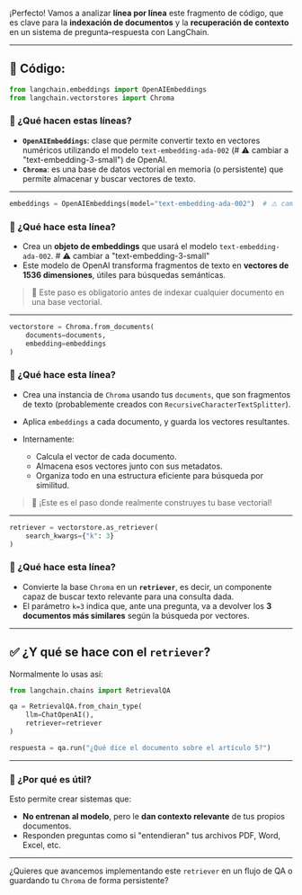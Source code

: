 ¡Perfecto! Vamos a analizar **línea por línea** este fragmento de código, que es clave para la **indexación de documentos** y la **recuperación de contexto** en un sistema de pregunta–respuesta con LangChain.

---

## 📄 Código:

```python
from langchain.embeddings import OpenAIEmbeddings
from langchain.vectorstores import Chroma
```

### 🔹 ¿Qué hacen estas líneas?

* **`OpenAIEmbeddings`**: clase que permite convertir texto en vectores numéricos utilizando el modelo `text-embedding-ada-002`  (# ⚠️ cambiar a "text-embedding-3-small") de OpenAI.
* **`Chroma`**: es una base de datos vectorial en memoria (o persistente) que permite almacenar y buscar vectores de texto.

---

```python
embeddings = OpenAIEmbeddings(model="text-embedding-ada-002")  # ⚠️ cambiar a "text-embedding-3-small"
```

### 🔹 ¿Qué hace esta línea?

* Crea un **objeto de embeddings** que usará el modelo `text-embedding-ada-002`.  # ⚠️ cambiar a "text-embedding-3-small"
* Este modelo de OpenAI transforma fragmentos de texto en **vectores de 1536 dimensiones**, útiles para búsquedas semánticas.

> 📌 Este paso es obligatorio antes de indexar cualquier documento en una base vectorial.

---

```python
vectorstore = Chroma.from_documents(
    documents=documents,
    embedding=embeddings
)
```

### 🔹 ¿Qué hace esta línea?

* Crea una instancia de `Chroma` usando tus `documents`, que son fragmentos de texto (probablemente creados con `RecursiveCharacterTextSplitter`).
* Aplica `embeddings` a cada documento, y guarda los vectores resultantes.
* Internamente:

  * Calcula el vector de cada documento.
  * Almacena esos vectores junto con sus metadatos.
  * Organiza todo en una estructura eficiente para búsqueda por similitud.

> 📂 ¡Este es el paso donde realmente construyes tu base vectorial!

---

```python
retriever = vectorstore.as_retriever(
    search_kwargs={"k": 3}
)
```

### 🔹 ¿Qué hace esta línea?

* Convierte la base `Chroma` en un **`retriever`**, es decir, un componente capaz de buscar texto relevante para una consulta dada.
* El parámetro `k=3` indica que, ante una pregunta, va a devolver los **3 documentos más similares** según la búsqueda por vectores.

---

## ✅ ¿Y qué se hace con el `retriever`?

Normalmente lo usas así:

```python
from langchain.chains import RetrievalQA

qa = RetrievalQA.from_chain_type(
    llm=ChatOpenAI(),
    retriever=retriever
)

respuesta = qa.run("¿Qué dice el documento sobre el artículo 5?")
```

---

### 🧠 ¿Por qué es útil?

Esto permite crear sistemas que:

* **No entrenan al modelo**, pero le **dan contexto relevante** de tus propios documentos.
* Responden preguntas como si "entendieran" tus archivos PDF, Word, Excel, etc.

---

¿Quieres que avancemos implementando este `retriever` en un flujo de QA o guardando tu `Chroma` de forma persistente?

